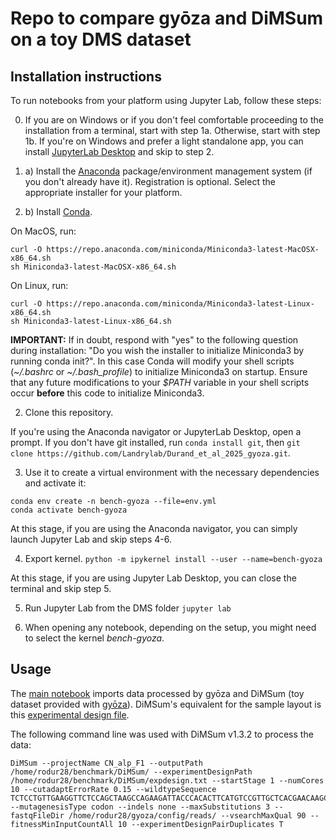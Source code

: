 # Repo to compare gyōza and DiMSum on a toy DMS dataset

## Installation instructions

To run notebooks from your platform using Jupyter Lab, follow these steps:

0. If you are on Windows or if you don't feel comfortable proceeding to the installation from a terminal, start with step 1a. Otherwise, start with step 1b. If you're on Windows and prefer a light standalone app, you can install [JupyterLab Desktop](https://github.com/jupyterlab/jupyterlab-desktop#download) and skip to step 2.

1. a) Install the [Anaconda](https://www.anaconda.com/download) package/environment management system (if you don't already have it). Registration is optional. Select the appropriate installer for your platform.

1. b) Install [Conda](https://docs.conda.io/).

On MacOS, run:
```
curl -O https://repo.anaconda.com/miniconda/Miniconda3-latest-MacOSX-x86_64.sh
sh Miniconda3-latest-MacOSX-x86_64.sh
```
On Linux, run:
```
curl -O https://repo.anaconda.com/miniconda/Miniconda3-latest-Linux-x86_64.sh
sh Miniconda3-latest-Linux-x86_64.sh
```

**IMPORTANT:** If in doubt, respond with "yes" to the following question during installation: "Do you wish the installer to initialize Miniconda3 by running conda init?". In this case Conda will modify your shell scripts (*~/.bashrc* or *~/.bash_profile*) to initialize Miniconda3 on startup. Ensure that any future modifications to your *$PATH* variable in your shell scripts occur **before** this code to initialize Miniconda3.

2. Clone this repository.

If you're using the Anaconda navigator or JupyterLab Desktop, open a prompt. If you don't have git installed, run `conda install git`, then `git clone https://github.com/Landrylab/Durand_et_al_2025_gyoza.git`.

3. Use it to create a virtual environment with the necessary dependencies and activate it:
```
conda env create -n bench-gyoza --file=env.yml
conda activate bench-gyoza
```
At this stage, if you are using the Anaconda navigator, you can simply launch Jupyter Lab and skip steps 4-6.

4. Export kernel.
`python -m ipykernel install --user --name=bench-gyoza`

At this stage, if you are using Jupyter Lab Desktop, you can close the terminal and skip step 5.

5. Run Jupyter Lab from the DMS folder
`jupyter lab`

6. When opening any notebook, depending on the setup, you might need to select the kernel *bench-gyoza*.

## Usage

The [main notebook](DiMSum_benchmark.ipynb) imports data processed by gyōza and DiMSum (toy dataset provided with [gyōza](https://github.com/durr1602/gyoza)). DiMSum's equivalent for the sample layout is this [experimental design file](dimsum/expdesign.txt).

The following command line was used with DiMSum v1.3.2 to process the data:
```
DiMSum --projectName CN_alp_F1 --outputPath /home/rodur28/benchmark/DiMSum/ --experimentDesignPath /home/rodur28/benchmark/DiMSum/expdesign.txt --startStage 1 --numCores 10 --cutadaptErrorRate 0.15 --wildtypeSequence TCTCCTGTTGAAGGTTCTCCAGCTAAGCCAGAAGATTACCCACACTTCATGTCCGTTGCTCACGAACAAGCTTTGAAGTCTTTGTCTGAAGGTGGTATTCCAATTGGTGCTGCTTTGGTTCATTTGCCAACTTCTAGAATTATTTCCAGAGGTCACAACAACAGAGTCCAATTATCTTCTAACGTCCGTCACGGTGAAATGGACTGTTTG --mutagenesisType codon --indels none --maxSubstitutions 3 --fastqFileDir /home/rodur28/gyoza/config/reads/ --vsearchMaxQual 90 --fitnessMinInputCountAll 10 --experimentDesignPairDuplicates T
```